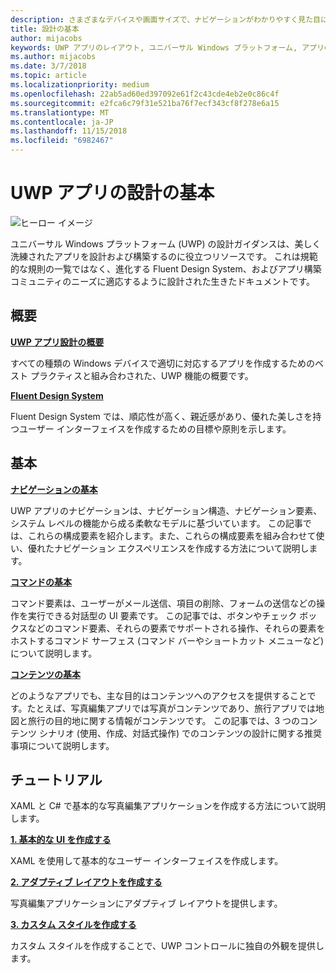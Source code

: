 ```yaml
---
description: さまざまなデバイスや画面サイズで、ナビゲーションがわかりやすく見た目にも優れた UWP アプリを設計およびコーディングする方法について説明します。
title: 設計の基本
author: mijacobs
keywords: UWP アプリのレイアウト, ユニバーサル Windows プラットフォーム, アプリの設計, インターフェイス
ms.author: mijacobs
ms.date: 3/7/2018
ms.topic: article
ms.localizationpriority: medium
ms.openlocfilehash: 22ab5ad60ed397092e61f2c43cde4eb2e0c86c4f
ms.sourcegitcommit: e2fca6c79f31e521ba76f7ecf343cf8f278e6a15
ms.translationtype: MT
ms.contentlocale: ja-JP
ms.lasthandoff: 11/15/2018
ms.locfileid: "6982467"
---
```

# <a name="design-basics-for-uwp-apps"></a>UWP アプリの設計の基本

![ヒーロー イメージ](images/header-design-basics.svg)

ユニバーサル Windows プラットフォーム (UWP) の設計ガイダンスは、美しく洗練されたアプリを設計および構築するのに役立つリソースです。 これは規範的な規則の一覧ではなく、進化する Fluent Design System、およびアプリ構築コミュニティのニーズに適応するように設計された生きたドキュメントです。 

## <a name="overview"></a>概要

[**UWP アプリ設計の概要**](design-and-ui-intro.md)

すべての種類の Windows デバイスで適切に対応するアプリを作成するためのベスト プラクティスと組み合わされた、UWP 機能の概要です。

[**Fluent Design System**](../fluent-design-system/index.md)

Fluent Design System では、順応性が高く、親近感があり、優れた美しさを持つユーザー インターフェイスを作成するための目標や原則を示します。

## <a name="basics"></a>基本

[**ナビゲーションの基本**](navigation-basics.md)

UWP アプリのナビゲーションは、ナビゲーション構造、ナビゲーション要素、システム レベルの機能から成る柔軟なモデルに基づいています。 この記事では、これらの構成要素を紹介します。また、これらの構成要素を組み合わせて使い、優れたナビゲーション エクスペリエンスを作成する方法について説明します。

[**コマンドの基本**](commanding-basics.md)

コマンド要素は、ユーザーがメール送信、項目の削除、フォームの送信などの操作を実行できる対話型の UI 要素です。 この記事では、ボタンやチェック ボックスなどのコマンド要素、それらの要素でサポートされる操作、それらの要素をホストするコマンド サーフェス (コマンド バーやショートカット メニューなど) について説明します。

[**コンテンツの基本**](content-basics.md)

どのようなアプリでも、主な目的はコンテンツへのアクセスを提供することです。たとえば、写真編集アプリでは写真がコンテンツであり、旅行アプリでは地図と旅行の目的地に関する情報がコンテンツです。 この記事では、3 つのコンテンツ シナリオ (使用、作成、対話式操作) でのコンテンツの設計に関する推奨事項について説明します。

## <a name="tutorials"></a>チュートリアル

XAML と C# で基本的な写真編集アプリケーションを作成する方法について説明します。
<!-- <img src="images/landing-page/photolab-50.png" style="{height: 339px}" alt=" " /> -->

[**1. 基本的な UI を作成する**](xaml-basics-ui.md)

XAML を使用して基本的なユーザー インターフェイスを作成します。

[**2. アダプティブ レイアウトを作成する**](xaml-basics-adaptive-layout.md)

写真編集アプリケーションにアダプティブ レイアウトを提供します。

[**3. カスタム スタイルを作成する**](xaml-basics-style.md)

カスタム スタイルを作成することで、UWP コントロールに独自の外観を提供します。